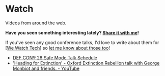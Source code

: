 # Watch

Videos from around the web.

**Have you seen something interesting lately? [Share it with me](https://github.com/amorriscode/anthonymorris.dev/issues/new)!**

If you've seen any good conference talks, I'd love to write about them for [[We Watch Tech]] so [let me know about those too](https://github.com/amorriscode/second-brain/issues/new)!

- [DEF CON® 28 Safe Mode Talk Schedule](https://defcon.org/html/defcon-safemode/dc-safemode-schedule.html)
- ['Heading for Extinction' - Oxford Extinction Rebellion talk with George Monbiot and friends. - YouTube](https://www.youtube.com/watch?v=n__y1FXK_jE)

[//begin]: # "Autogenerated link references for markdown compatibility"
[We Watch Tech]: we-watch-tech "we-watch-tech"
[//end]: # "Autogenerated link references"
